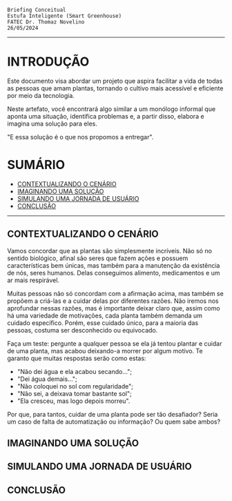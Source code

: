 ```text
Briefing Conceitual
Estufa Inteligente (Smart Greenhouse)
FATEC Dr. Thomaz Novelino
26/05/2024
```

***

# INTRODUÇÃO

Este documento visa abordar um projeto que aspira facilitar a vida de todas as pessoas que amam plantas, tornando o cultivo mais acessível e eficiente por meio da tecnologia.

Neste artefato, você encontrará algo similar a um monólogo informal que aponta uma situação, identifica problemas e, a partir disso, elabora e imagina uma solução para eles.

"E essa solução é o que nos propomos a entregar".

# SUMÁRIO
- [CONTEXTUALIZANDO O CENÁRIO](#contextualizando-o-cenário)
- [IMAGINANDO UMA SOLUÇÃO](#imaginando-uma-solução)
- [SIMULANDO UMA JORNADA DE USUÁRIO](#simulando-uma-jornada-de-usuário)
- [CONCLUSÃO](#conclusão)

---

## CONTEXTUALIZANDO O CENÁRIO

Vamos concordar que as plantas são simplesmente incríveis. Não só no sentido biológico, afinal são seres que fazem ações e possuem características bem únicas, mas também para a manutenção da existência de nós, seres humanos. Delas conseguimos alimento, medicamentos e um ar mais respirável.

Muitas pessoas não só concordam com a afirmação acima, mas também se propõem a criá-las e a cuidar delas por diferentes razões. Não iremos nos aprofundar nessas razões, mas é importante deixar claro que, assim como há uma variedade de motivações, cada planta também demanda um cuidado específico. Porém, esse cuidado único, para a maioria das pessoas, costuma ser desconhecido ou equivocado.

Faça um teste: pergunte a qualquer pessoa se ela já tentou plantar e cuidar de uma planta, mas acabou deixando-a morrer por algum motivo. Te garanto que muitas respostas serão como estas:

- "Não dei água e ela acabou secando...";
- "Dei água demais...";
- "Não coloquei no sol com regularidade";
- "Não sei, a deixava tomar bastante sol";
- "Ela cresceu, mas logo depois morreu".

Por que, para tantos, cuidar de uma planta pode ser tão desafiador? Seria um caso de falta de automatização ou informação? Ou quem sabe ambos?

## IMAGINANDO UMA SOLUÇÃO


## SIMULANDO UMA JORNADA DE USUÁRIO


## CONCLUSÃO


